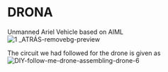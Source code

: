 # DRONA
Unmanned Ariel Vehicle based on AIML  
![1 _ATRÁS-removebg-preview](https://user-images.githubusercontent.com/44129972/195162434-f4406004-5d40-4f5f-960d-5d529b542980.png)

The circuit we had followed for the drone is given as
![DIY-follow-me-drone-assembling-drone-6](https://user-images.githubusercontent.com/44129972/195162748-9d8eb88b-8ec0-4338-a049-f5dffdd47e39.png)
